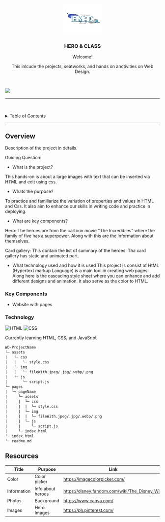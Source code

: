 <a name="readme-top">

<br/>

<br />
<div align="center">
  <a href="https://github.com/chubizy/">
  </a>
  <!-- TODO: If you want to add logo or banner you can add it here -->
    <img src="./assets/img/Bloogoo_Dantic.png" alt="" width="130" height="100">
  </a>
<!-- TODO: Change Title to the name of the title of your Project -->
  <h3 align="center">HERO & CLASS</h3>
</div>
<!-- TODO: Make a short description -->
<div align="center">
  Welcome!

  This inlcude the projects, seatworks, and hands on anctivities on Web Design.
</div>

<br />

<!-- TODO: Change the zyx-0314 into your github username  -->
<!-- TODO: Change the WD-Template-Project into the same name of your folder -->
![](https://visit-counter.vercel.app/counter.png?page=chubizy/WD-HandsOn_2)

---

<br />
<br />

<!-- TODO: If you want to add more layers for your readme -->
<details>
  <summary>Table of Contents</summary>
  <ol>
    <li>
      <a href="#overview">Overview</a>
      <ol>
        <li>
          <a href="#key-components">Key Components</a>
        </li>
        <li>
          <a href="#technology">Technology</a>
        </li>
      </ol>
    </li>
    <li>
      <a href="#rule,-practices-and-principles">Rules, Practices and Principles</a>
    </li>
    <li>
      <a href="#resources">Resources</a>
    </li>
  </ol>
</details>

---

## Overview

<!-- TODO: To be changed -->
<!-- The following are just sample -->
Description of the project in details.

Guiding Question:
- What is the project?

This hands-on is about a large images with text that can be inserted via HTML and edit using css. 

- Whats the purpose?

To practice and familiarize the variation of properties and values in HTML and Css. It also aim to enhance our skills in writing code and practice in deploying.

- What are key components?

Hero: The heroes are from the cartoon movie "The Incredibles" where the family of five has a superpower. Along with this are the information about themselves.

Card gallery: This contain the list of summary of the heroes. Tha card gallery has static and animated part. 

- What technology used and how it is used
This project is consist of HtML (Hypertext markup Language) is a main tool in creating web pages. Along here is the cascading style sheet where you can enhance and add different designs and animation. It also serve as the color to HTML.

### Key Components
<!-- TODO: List of Key Components -->
<!-- The following are just sample -->
- Website with pages


### Technology
<!-- TODO: List of Technology Used -->
![HTML](https://img.shields.io/badge/HTML-E34F26?style=for-the-badge&logo=html5&logoColor=white)
![CSS](https://img.shields.io/badge/CSS-1572B6?style=for-the-badge&logo=css3&logoColor=white)

 Currently learning HTML, CSS, and JavaSript

```
WD-ProjectName
└─ assets
|   └─ css
|   |   └─ style.css
|   └─ img
|   |   └─ fileWith.jpeg/.jpg/.webp/.png
|   └─ js
|       └─ script.js
└─ pages
|  └─ pageName
|     └─ assets
|     |  └─ css
|     |  |  └─ style.css
|     |  └─ img
|     |  |  └─ fileWith.jpeg/.jpg/.webp/.png
|     |  └─ js
|     |     └─ script.js
|     └─ index.html
└─ index.html
└─ readme.md
```

## Resources

<!-- TODO: Add References -->
| Title | Purpose | Link |
|-|-|-|
| Color | Color picker | https://imagecolorpicker.com/ |
| Information | Info about heroes | https://disney.fandom.com/wiki/The_Disney_Wiki |
| Photos | Background | https://www.canva.com/ |
| Images | Hero Images | https://ph.pinterest.com/ |
